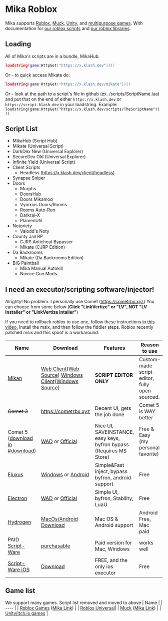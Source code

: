 # Mika Roblox
Mika supports [Roblox](https://github.com/klashdevelopment/Mika-Roblox), [Muck](https://github.com/klashdevelopment/Mika), [Unity](https://github.com/klashdevelopment/Mika-Others), and [multipurpose games](#).
With documentation for [our roblox scripts](https://pages.klash.dev/Mika-Roblox) and [our roblox libraries](https://pages.klash.dev/Mika-Roblox/ilbs).



## Loading
All of Mika's scripts are in a bundle, MikaHub.
```lua
loadstring(game:HttpGet("https://x.klash.dev"))()
```
Or - to quick access Mikate do:
```lua
loadstring(game:HttpGet("https://x.klash.dev/mikate"))()
```
Or - look at the path to a script's file in github (ex. /scripts/ScriptName.lua) and put that on the end of either `https://x.klash.dev` or `https://script.klash.dev` in your loadstring.
Example:
`loadstring(game:HttpGet("https://x.klash.dev/scripts/TheScriptName"))()`

## Script List
- MikaHub (Script Hub)
- Mikate (Universal Script)
- DarkDex New (Universal Explorer)
- SecureDex Old (Universal Explorer)
- Infinite Yield (Universal Script)
- Client Scripts
    - Headless (https://x.klash.dev/client/headless)
- Synapse Sniper
- Doors
    - Morphs
    - DoorsHub
    - Doors Mikamod
    - Vynixius Doors/Rooms
    - Rooms Auto-Run
    - Darkrai-X
    - PlamenUtil
- Notoriety
    -  Valodd's Noty
- County Jail RP
    - CJRP Anticheat Bypasser
    - Mikate (CJRP Edition)
- Da Backrooms
    - Mikate (Da Backrooms Edition)
- BIG Paintball
    - Mika Manual Autokill
    - Novice Gun Mods


## I need an executor/scripting software/injector!
Alrighty! No problem. I personally use Comet (https://cometrbx.xyz)
You can choose from some below (**Click "LinkVertize" or "LV", NOT "LV Installer" or "LinkVertize Intaller"**)

If you need to rollback roblox to use one, follow these instructions [in this video.](https://www.youtube.com/watch?v=1kLGEQHzjZs) Install the msix, and then follow the fiddler steps. Roblox recently patched msix and this spoof is a workaround.

| Name | Download | Features | Reason to use |
| --- | --- | --- | --- |
| [Mikan](https://mika.fly.dev) | [Web Client](https://mika.fly.dev)([Web Source](https://github.com/klashdevelopment/Mikan)) [Windows Client](https://github.com/klashdevelopment/Mikan-Desktop/releases/latest)([Windows Source](https://github.com/klashdevelopment/Mikan-Desktop)) | **SCRIPT EDITOR ONLY** | Custom-made script editor, fully open sourced. |
| ~~Comet 3~~ | https://cometrbx.xyz | Decent UI, gets the job done | Comet 5 is WAY better |
| Comet 5 ([download in #download](https://cometrbx.xyz/discord.html)) | [WAD](https://wearedevs.net/d/Comet) or [Official](https://cometrbx.xyz/discord.html) | Nice UI, SAVEINSTANCE, easy keys, byfron bypass (Requires MS Store) | Free & Easy (my personal favorite)|
| [Fluxus](https://fluxteam.net) | [Windows](https://fluxteam.net/dl) or [Android](https://fluxteam.net/android) | Simple&Fast inject, bypass byfron, android support | Free  |
| [Electron](https://ryos.lol/) | [WAD](https://wearedevs.net/d/Electron) or [Official](https://ryos.lol/) | Simple UI, byfron, Stability, LuaU | Free |
| [Hydrogen](https://hydrogen.sh/) | [MacOs/Android Download](https://hydrogen.sh/download) | Mac OS & Android support | Android Free, Mac paid |
| PAID [Script-Ware](https://script-ware.com/) | [purchasable](https://script-ware.com/) | Paid version for Mac, Windows | works well |
| [Script-Ware iOS](https://script-ware.com/ios) | [Download](https://dev.script-ware.com/docs/iOS/install-guide) | FREE, and the only ios executor | Free |



## Game list 
We support many games.
Script list removed and moved to above
| Name |
| ---- |
| [Roblox Games](https://web.roblox.com/games/) ([Mika Link](https://github.com/klashdevelopment/Mika-Roblox)) |
| [Roblox Universal](https://web.roblox.com/)|
| [Muck](https://store.steampowered.com/app/1625450/Muck/) ([Mika Link](https://github.com/klashdevelopment/Mika)) |
| [Unity/Itch.io games](https://github.com/klashdevelopment/Mika-Others) |
